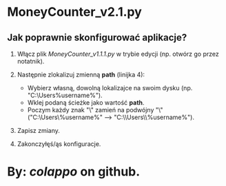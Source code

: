 # MoneyCounter_v2.1.py


## Jak poprawnie skonfigurować aplikacje?

1. Włącz plik *MoneyCounter_v1.1.1.py* w trybie edycji (np. otwórz go przez notatnik).

2. Następnie zlokalizuj zmienną **path** (linijka 4):
    - Wybierz własną, dowolną lokalizajce na swoim dysku (np. "C:\Users\%username%").
    - Wklej podaną ścieżke jako wartość **path**.
    - Poczym każdy znak "\\" zamień na podwójny "\\" ("C:\\Users\\%username%" --> "C:\\\\Users\\\\%username%").

3. Zapisz zmiany.

4. Zakonczyłęś/ąs konfiguracje.

# By: ***colappo*** on github.
